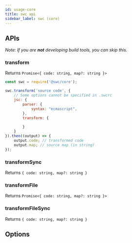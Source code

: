 ```yaml
---
id: usage-core
title: swc api
sidebar_label: swc (core)
---
```



## APIs

*Note: If you are **not** developing build tools, you can skip this.*

### transform
Returns `Promise<{ code: string, map?: string }>`

```js
const swc = require('@swc/core');

swc.transform('source code', {
    // Some options cannot be specified in .swcrc
    jsc: {
        parser: {
            syntax: "ecmascript",
        },
        transform: {
            
        }
    }
}).then((output) => {
    output.code; // transformed code
    output.map; // source map (in string)
});
```

### transformSync
Returns `{ code: string, map?: string }`

### transformFile
Returns `Promise<{ code: string, map?: string }>`

### transformFileSync
Returns `{ code: string, map?: string }`


## Options

